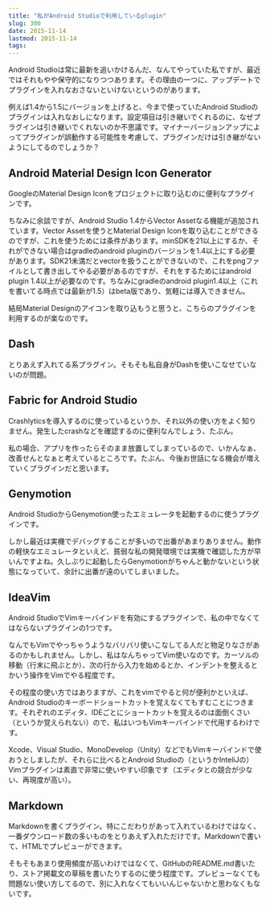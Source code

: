 ```yaml
---
title: "私がAndroid Studioで利用しているplugin"
slug: 300
date: 2015-11-14
lastmod: 2015-11-14
tags: 
---
```


Android Studioは常に最新を追いかけるんだ、なんてやっていた私ですが、最近ではそれもやや保守的になりつつあります。その理由の一つに、アップデートでプラグインを入れなおさないといけないというのがあります。

例えば1.4から1.5にバージョンを上げると、今まで使っていたAndroid Studioのプラグインは入れなおしになります。設定項目は引き継いでくれるのに、なぜプラグインは引き継いでくれないのか不思議です。マイナーバージョンアップによってプラグインが誤動作する可能性を考慮して、プラグインだけは引き継がないようにしてるのでしょうか？


## Android Material Design Icon Generator


GoogleのMaterial Design Iconをプロジェクトに取り込むのに便利なプラグインです。

ちなみに余談ですが、Android Studio 1.4からVector Assetなる機能が追加されています。Vector Assetを使うとMaterial Design Iconを取り込むことができるのですが、これを使うためには条件があります。minSDKを21以上にするか、それができない場合はgradleのandroid pluginのバージョンを1.4以上にする必要があります。SDK21未満だとvectorを扱うことができないので、これをpngファイルとして書き出してやる必要があるのですが、それをするためにはandroid plugin 1.4以上が必要なのです。ちなみにgradleのandroid plugin1.4以上（これを書いてる時点では最新が1.5）はbeta版であり、気軽には導入できません。

結局Material Designのアイコンを取り込もうと思うと、こちらのプラグインを利用するのが楽なのです。


## Dash


とりあえず入れてる系プラグイン。そもそも私自身がDashを使いこなせていないのが問題。


## Fabric for Android Studio


Crashlyticsを導入するのに使っているというか、それ以外の使い方をよく知りません。発生したcrashなどを確認するのに便利なんでしょう、たぶん。

私の場合、アプリを作ったらそのまま放置してしまっているので、いかんなぁ、改善せんとなぁと考えているところです。たぶん、今後お世話になる機会が増えていくプラグインだと思います。


## Genymotion


Android StudioからGenymotion使ったエミュレータを起動するのに使うプラグインです。

しかし最近は実機でデバッグすることが多いので出番があまりありません。動作の軽快なエミュレータといえど、貧弱な私の開発環境では実機で確認した方が早いんですよね。久しぶりに起動したらGenymotionがちゃんと動かないという状態になっていて、余計に出番が遠のいてしまいました。


## IdeaVim


Android StudioでVimキーバインドを有効にするプラグインで、私の中でなくてはならないプラグインの1つです。

なんでもVimでやっちゃうようなバリバリ使いこなしてる人だと物足りなさがあるのかもしれません。しかし、私はなんちゃってVim使いなのです。カーソルの移動（行末に飛ぶとか）、次の行から入力を始めるとか、インデントを整えるとかいう操作をVimでやる程度です。

その程度の使い方ではありますが、これをvimでやると何が便利かといえば、Android Studioのキーボードショートカットを覚えなくてもすむことにつきます。それぞれのエディタ、IDEごとにショートカットを覚えるのは面倒くさい（というか覚えられない）ので、私はいつもVimキーバインドで代用するわけです。

Xcode、Visual Studio、MonoDevelop（Unity）などでもVimキーバインドで使おうとしましたが、それらに比べるとAndroid Studioの（というかInteliJの）Vimプラグインは素直で非常に使いやすい印象です（エディタとの競合が少ない、再現度が高い）。


## Markdown


Markdownを書くプラグイン。特にこだわりがあって入れているわけではなく、一番ダウンロード数の多いものをとりあえず入れただけです。Markdownで書いて、HTMLでプレビューができます。

そもそもあまり使用頻度が高いわけではなくて、GitHubのREADME.md書いたり、ストア掲載文の草稿を書いたりするのに使う程度です。プレビューなくても問題ない使い方してるので、別に入れなくてもいいんじゃないかと思わなくもないです。


  